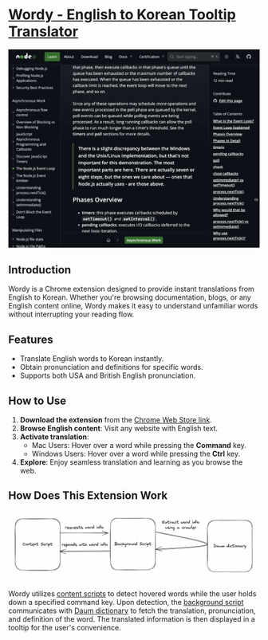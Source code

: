 # [Wordy - English to Korean Tooltip Translator](https://chromewebstore.google.com/detail/wordy-%EC%98%81%EC%96%B4-%EB%8B%A8%EC%96%B4-%EB%A7%88%EC%9A%B0%EC%8A%A4-%ED%88%B4%ED%8C%81-%EB%B2%88%EC%97%AD-%EB%AF%B8%EA%B5%AD%EC%98%81/mklfpioabebeengggdpanllkjjcpjoja?hl=ko&authuser=0)

![showcase](/public/showcase.gif)

## Introduction

Wordy is a Chrome extension designed to provide instant translations from English to Korean. Whether you're browsing documentation, blogs, or any English content online, Wordy makes it easy to understand unfamiliar words without interrupting your reading flow.

## Features

- Translate English words to Korean instantly.
- Obtain pronunciation and definitions for specific words.
- Supports both USA and British English pronunciation.

## How to Use

1. **Download the extension** from the [Chrome Web Store link](https://chromewebstore.google.com/detail/wordy-%EC%98%81%EC%96%B4-%EB%8B%A8%EC%96%B4-%EB%A7%88%EC%9A%B0%EC%8A%A4-%ED%88%B4%ED%8C%81-%EB%B2%88%EC%97%AD-%EB%AF%B8%EA%B5%AD%EC%98%81/mklfpioabebeengggdpanllkjjcpjoja?hl=ko&authuser=0).
2. **Browse English content**: Visit any website with English text.
3. **Activate translation**:
   - Mac Users: Hover over a word while pressing the **Command** key.
   - Windows Users: Hover over a word while pressing the **Ctrl** key.
4. **Explore**: Enjoy seamless translation and learning as you browse the web.

## How Does This Extension Work

![overview](/public/overview.png)

Wordy utilizes [content scripts](https://developer.chrome.com/docs/extensions/develop/concepts/content-scripts) to detect hovered words while the user holds down a specified command key. Upon detection, the [background script](https://developer.chrome.com/docs/extensions/mv2/background-pages) communicates with [Daum dictionary](https://dic.daum.net/index.do) to fetch the translation, pronunciation, and definition of the word. The translated information is then displayed in a tooltip for the user's convenience.
